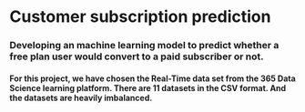 # Customer subscription prediction
### Developing an machine learning model to predict whether a free plan user would convert to a paid subscriber or not. 


#### For this project, we have chosen the Real-Time data set from the 365 Data Science learning platform. There are 11 datasets in the CSV format. And the datasets are heavily imbalanced. 

